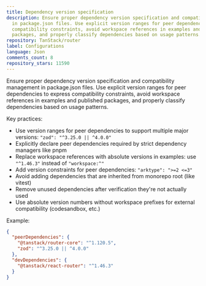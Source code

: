 ```yaml
---
title: Dependency version specification
description: Ensure proper dependency version specification and compatibility management
  in package.json files. Use explicit version ranges for peer dependencies to express
  compatibility constraints, avoid workspace references in examples and published
  packages, and properly classify dependencies based on usage patterns.
repository: TanStack/router
label: Configurations
language: Json
comments_count: 8
repository_stars: 11590
---
```


Ensure proper dependency version specification and compatibility management in package.json files. Use explicit version ranges for peer dependencies to express compatibility constraints, avoid workspace references in examples and published packages, and properly classify dependencies based on usage patterns.

Key practices:
- Use version ranges for peer dependencies to support multiple major versions: `"zod": "^3.25.0 || ^4.0.0"`
- Explicitly declare peer dependencies required by strict dependency managers like pnpm
- Replace workspace references with absolute versions in examples: use `"^1.46.3"` instead of `"workspace:^"`
- Add version constraints for peer dependencies: `"arktype": ">=2 <=3"`
- Avoid adding dependencies that are inherited from monorepo root (like vitest)
- Remove unused dependencies after verification they're not actually used
- Use absolute version numbers without workspace prefixes for external compatibility (codesandbox, etc.)

Example:
```json
{
  "peerDependencies": {
    "@tanstack/router-core": "^1.120.5",
    "zod": "^3.25.0 || ^4.0.0"
  },
  "devDependencies": {
    "@tanstack/react-router": "^1.46.3"
  }
}
```